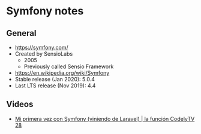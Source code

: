 # Symfony notes

## General
* https://symfony.com/
* Created by SensioLabs
  * 2005
  * Previously called Sensio Framework
* https://en.wikipedia.org/wiki/Symfony
* Stable release (Jan 2020): 5.0.4
* Last LTS release (Nov 2019): 4.4

## Videos
* [Mi primera vez con Symfony (viniendo de Laravel) | la función CodelyTV 28](https://www.youtube.com/watch?v=Votbs137Ru0)
